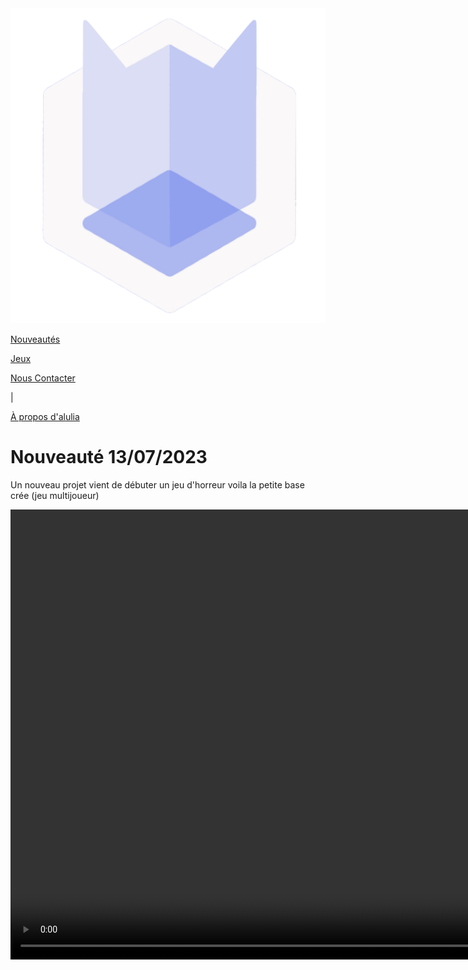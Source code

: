 <!DOCTYPE html>
<html lang="en">
<head>
    <link rel="Stylesheet" href="style.css">
    <meta charset="UTF-8">
    <meta name="viewport" content="width=device-width, initial-scale=1.0">
    <title>Document</title>
</head>
<body>
        <div class="barreup">
                <a href="Index.html" class="alimg"> <img src="Image/alulialogo.webp" alt="" class="aluliabtn"></a>
                <a href="Index.html" class="bdr"><p class="desu">Nouveautés</p></a>
                <a href="jeux.html" class="bdr"><p>Jeux</p></a>
                <a href="Contacter.html" class="bdr"><p>Nous Contacter</p></a>
                <p>  |</p>
            <a href="apropo.html" class="bdr"><p>À propos d'alulia</p></a>
        </div>
        <h1 class="textnew">Nouveauté 13/07/2023</h1>
        <div class="videonew">
            <p class="exgame">Un nouveau projet vient de débuter un jeu d'horreur voila la petite base crée (jeu multijoueur)</p>
            <video src="vidéo/videonew.mp4" width="1280" height="720" autoplay class="videx"></video>
        </div>
</body>
</html>
